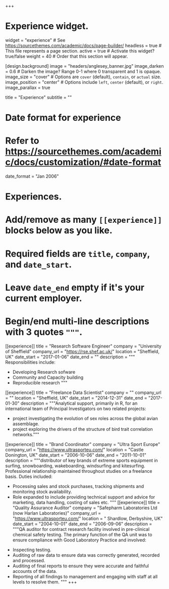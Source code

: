+++
# Experience widget.
widget = "experience"  # See https://sourcethemes.com/academic/docs/page-builder/
headless = true  # This file represents a page section.
active = true  # Activate this widget? true/false
weight = 40  # Order that this section will appear.


[design.background]
  image = "headers/anglesey_banner.jpg"
  image_darken = 0.6  # Darken the image? Range 0-1 where 0 transparent and 1 is opaque.
    image_size = "cover"  #  Options are `cover` (default), `contain`, or `actual` size.
    image_position = "center"  # Options include `left`, `center` (default), or `right`.
    image_parallax = true 

title = "Experience"
subtitle = ""

# Date format for experience
#   Refer to https://sourcethemes.com/academic/docs/customization/#date-format
date_format = "Jan 2006"

# Experiences.
#   Add/remove as many `[[experience]]` blocks below as you like.
#   Required fields are `title`, `company`, and `date_start`.
#   Leave `date_end` empty if it's your current employer.
#   Begin/end multi-line descriptions with 3 quotes `"""`.
[[experience]]
  title = "Research Software Engineer"
  company = "University of Sheffield"
  company_url = "https://rse.shef.ac.uk/"
  location = "Sheffield, UK"
  date_start = "2017-01-06"
  date_end = ""
  description = """
  Responsibilities include:
  
  * Developing Research sofware
  * Community and Capacity building
  * Reproducible research
  """

[[experience]]
  title = "Freelance Data Scientist"
  company = ""
  company_url = ""
  location = "Sheffield, UK"
  date_start = "2014-12-31"
  date_end = "2017-01-30"
  description = """Analytical support, primarily in R, for an international team of Principal Investigators on two
related projects:
  - project investigating the evolution of sex roles across the global avian assemblage.
  - project exploring the drivers of the structure of bird trait correlation networks."""

[[experience]]
  title = "Brand Coordinator"
  company = "Ultra Sport Europe"
  company_url = "https://www.ultrasporteu.com/"
  location = "Castle Donington, UK"
  date_start = "2006-10-06"
  date_end = "2011-10-01"
  description = """distributor of key brands of extreme sports equipment in surfing, snowboarding, wakeboarding,
windsurfing and kitesurfing. Professional relationship maintained throughout studies on a freelance basis.
Duties included:
  * Processing sales and stock purchases, tracking shipments and monitoring stock availability.
  * Role expanded to include providing technical support and advice for marketing, data handling, costing of sales etc.
  """
[[experience]]
  title = "Quality Assurance Auditor"
  company = "Safepharm Laboratories Ltd (now Harlan Laboratories)"
  company_url = "https://www.ultrasporteu.com/"
  location = " Shardlow, Derbyshire, UK"
  date_start = "2004-10-01"
  date_end = "2006-09-06"
  description = """QA auditor for contract research facility involved in pre-clinical chemical safety testing. The primary
function of the QA unit was to ensure compliance with Good Laboratory Practice and involved:
- Inspecting testing.
- Auditing of raw data to ensure data was correctly generated, recorded and processed. 
- Auditing of final reports to ensure they were
accurate and faithful accounts of the data. 
- Reporting of all findings to management and engaging with staff
at all levels to resolve them.
  """
+++
